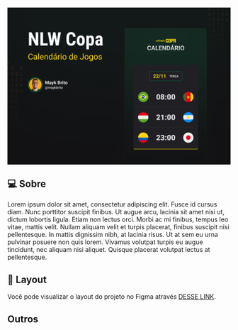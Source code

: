 # <Nome Projeto>

<img src=".github/project.png" alt="Project Preview" style="display: block; margin-left: auto; margin-right: auto;"/>

## 💻 Sobre

Lorem ipsum dolor sit amet, consectetur adipiscing elit. Fusce id cursus diam. Nunc porttitor suscipit finibus. Ut augue arcu, lacinia sit amet nisi ut, dictum lobortis ligula. Etiam non lectus orci. Morbi ac mi finibus, tempus leo vitae, mattis velit. Nullam aliquam velit et turpis placerat, finibus suscipit nisi pellentesque. In mattis dignissim nibh, at lacinia risus. Ut at sem eu urna pulvinar posuere non quis lorem. Vivamus volutpat turpis eu augue tincidunt, nec aliquam nisi aliquet. Quisque placerat volutpat lectus at pellentesque. 

## 🔖 Layout 

Você pode visualizar o layout do projeto no Figma através [DESSE LINK](https://www.figma.com/community/file/1187422022288947321). 

## Outros
